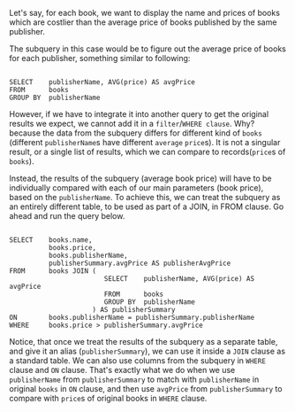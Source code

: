 Let's say, for each book, we want to display the name and prices of books which are costlier than the average price of books published by the same publisher.

The subquery in this case would be to figure out the average price of books for each publisher, something similar to following:

<codeblock language="sql" dbName="students2-v3.db" type="lesson">
<code>
SELECT    publisherName, AVG(price) AS avgPrice
FROM      books
GROUP BY  publisherName
</code>
</codeblock>

However, if we have to integrate it into another query to get the original results we expect, we cannot add it in a `filter`/`WHERE clause`. Why? because the data from the subquery differs for different kind of `books` (different `publisherName`s have different `average` `price`s). It is not a singular result, or a single list of results, which we can compare to records(`price`s of `books`).

Instead, the results of the subquery (average book price) will have to be individually compared with each of our main parameters (book price), based on the `publisherName`. To achieve this, we can treat the subquery as an entirely different table, to be used as part of a JOIN, in FROM clause. Go ahead and run the query below.

<codeblock language="sql" dbName="students2-v3.db" type="lesson">
<code>
SELECT    books.name, 
          books.price, 
          books.publisherName,
          publisherSummary.avgPrice AS publisherAvgPrice
FROM      books JOIN (
                        SELECT    publisherName, AVG(price) AS avgPrice
                        FROM      books
                        GROUP BY  publisherName
                     ) AS publisherSummary
ON        books.publisherName = publisherSummary.publisherName
WHERE     books.price > publisherSummary.avgPrice
</code>
</codeblock>

Notice, that once we treat the results of the subquery as a separate table, and give it an alias (`publisherSummary`), we can use it inside a `JOIN` clause as a standard table. We can also use columns from the subquery in `WHERE` clause and `ON` clause. That's exactly what we do when we use `publisherName` from `publisherSummary` to match with `publisherName` in original `books` in `ON` clause, and then use `avgPrice` from `publisherSummary` to compare with `price`s of original books in `WHERE` clause.